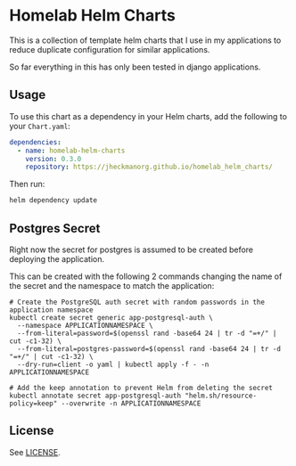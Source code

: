 # Homelab Helm Charts

This is a collection of template helm charts that I use in my applications to reduce duplicate configuration for similar applications.

So far everything in this has only been tested in django applications.

## Usage

To use this chart as a dependency in your Helm charts, add the following to your `Chart.yaml`:

```yaml
dependencies:
  - name: homelab-helm-charts
    version: 0.3.0
    repository: https://jheckmanorg.github.io/homelab_helm_charts/
```

Then run:

```bash
helm dependency update
```

## Postgres Secret

Right now the secret for postgres is assumed to be created before deploying the application. 

This can be created with the following 2 commands changing the name of the secret and the namespace to match the application:

```
# Create the PostgreSQL auth secret with random passwords in the application namespace
kubectl create secret generic app-postgresql-auth \
  --namespace APPLICATIONNAMESPACE \
  --from-literal=password=$(openssl rand -base64 24 | tr -d "=+/" | cut -c1-32) \
  --from-literal=postgres-password=$(openssl rand -base64 24 | tr -d "=+/" | cut -c1-32) \
  --dry-run=client -o yaml | kubectl apply -f - -n APPLICATIONNAMESPACE

# Add the keep annotation to prevent Helm from deleting the secret
kubectl annotate secret app-postgresql-auth "helm.sh/resource-policy=keep" --overwrite -n APPLICATIONNAMESPACE
```

## License

See [LICENSE](./LICENSE).